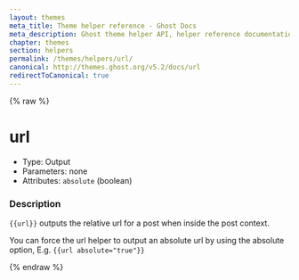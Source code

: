 ```yaml
---
layout: themes
meta_title: Theme helper reference - Ghost Docs
meta_description: Ghost theme helper API, helper reference documentation
chapter: themes
section: helpers
permalink: /themes/helpers/url/
canonical: http://themes.ghost.org/v5.2/docs/url
redirectToCanonical: true
---
```


{% raw %}

# url

 * Type: Output
 * Parameters: none
 * Attributes: `absolute` (boolean)

<!--
 * Origin: Ghost
 * Required: No
 * Context: All
-->

### Description

`{{url}}` outputs the relative url for a post when inside the post context.

You can force the url helper to output an absolute url by using the absolute option, E.g. `{{url absolute="true"}}`


{% endraw %}